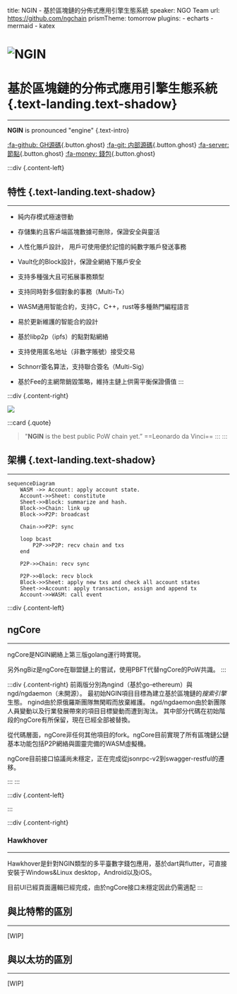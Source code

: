 title: NGIN - 基於區塊鏈的分佈式應用引擎生態系統
speaker: NGO Team
url: https://github.com/ngchain
prismTheme: tomorrow
plugins:
    - echarts
    - mermaid
    - katex

<slide class="bg-white aligncenter">

# ![NGIN](/webpaper/NG.png)

# 基於區塊鏈的分佈式應用引擎生態系統 {.text-landing.text-shadow}



---


**NGIN** is pronounced "engine" {.text-intro}

[:fa-github: GH源碼](https://github.com/ngchain){.button.ghost} 
[:fa-git: 内部源碼](https://code.ngin.cash){.button.ghost}
[:fa-server: 節點](https://github.com/ngchain/ngcore){.button.ghost}
[:fa-money: 錢包](https://github.com/ngchain/hawkhover){.button.ghost}


<slide class="bg-white aligncenter">

:::div {.content-left}

## 特性 {.text-landing.text-shadow}

---

- 純内存模式極速啓動

- 存儲集約且客戶端區塊數據可刪除，保證安全與靈活

- 人性化賬戶設計， 用戶可使用便於記憶的純數字賬戶發送事務

- Vault化的Block設計，保證全網絡下賬戶安全

- 支持多種强大且可拓展事務類型

- 支持同時對多個對象的事務（Multi-Tx）

- WASM通用智能合約，支持C，C++，rust等多種熱門編程語言

- 易於更新維護的智能合約設計

- 基於libp2p（ipfs）的點對點網絡

- 支持使用匿名地址（非數字賬號）接受交易

- Schnorr簽名算法，支持聯合簽名（Multi-Sig）

- 基於Fee的主網幣銷毀策略，維持主鏈上供需平衡保證價值
:::

:::div {.content-right}

![](/webpaper/davinci.png)

:::card {.quote}

> "**NGIN** is the best public PoW chain yet.”
> ==Leonardo da Vinci==
:::
:::

<slide class="bg-white aligncenter">

## 架構 {.text-landing.text-shadow}

---

```mermaid
sequenceDiagram
    WASM ->> Account: apply account state.
    Account->>Sheet: constitute
    Sheet->>Block: summarize and hash.
    Block->>Chain: link up
    Block->>P2P: broadcast

    Chain->>P2P: sync

    loop bcast
        P2P->>P2P: recv chain and txs
    end

    P2P->>Chain: recv sync

    P2P->>Block: recv block
    Block->>Sheet: apply new txs and check all account states
    Sheet->>Account: apply transaction, assign and append tx
    Account->>WASM: call event

```

<slide class="bg-white aligncenter">

:::div {.content-left}

## ngCore

---

ngCore是NGIN網絡上第三版golang運行時實現。

另外ngBiz是ngCore在聯盟鏈上的嘗試，使用PBFT代替ngCore的PoW共識。
:::

:::div {.content-right}
前兩版分別為ngind（基於go-ethereum）與ngd/ngdaemon（未開源）。
最初始NGIN項目目標為建立基於區塊鏈的*搜索引擎*生態。
ngind由於原俄羅斯團隊無閑暇而放棄維護。
ngd/ngdaemon由於新團隊人員變動以及行業發展帶來的項目目標變動而遭到淘汰。
其中部分代碼在初始階段的ngCore有所保留，現在已經全部被替換。

從代碼層面，ngCore非任何其他項目的fork。ngCore目前實現了所有區塊鏈公鏈基本功能包括P2P網絡與圖靈完備的WASM虛擬機。

ngCore目前接口協議尚未穩定，正在完成從jsonrpc-v2到swagger-restful的遷移。

:::
:::

<slide class="bg-white aligncenter">

:::div {.content-left}

:::

:::div {.content-right}

### Hawkhover

---

Hawkhover是針對NGIN類型的多平臺數字錢包應用，基於dart與flutter，可直接安裝于Windows&Linux desktop，Android以及iOS。

目前UI已經頁面邏輯已經完成，由於ngCore接口未穩定因此仍需適配
:::



<slide class="bg-white aligncenter">

## 與比特幣的區別

--- 

[WIP]



<slide class="bg-white aligncenter">

## 與以太坊的區別

---

[WIP]
